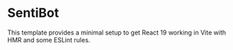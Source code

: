 # SentiBot

This template provides a minimal setup to get React 19 working in Vite with HMR and some ESLint rules.